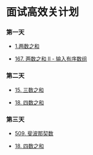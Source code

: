 # 面试高效关计划

### 第一天

- [1.两数之和]()

- [167. 两数之和 II - 输入有序数组]()

### 第二天

- [15. 三数之和]()

- [18. 四数之和]()

### 第三天

- [509. 斐波那契数]()

- [18. 四数之和]()





